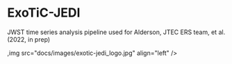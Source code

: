 # ExoTiC-JEDI
JWST time series analysis pipeline used for Alderson, JTEC ERS team, et al. (2022, in prep)

,img src="docs/images/exotic-jedi_logo.jpg" align="left" />